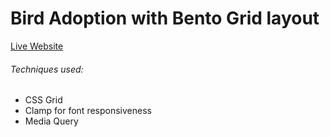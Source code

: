 <h1>Bird Adoption with Bento Grid layout</h1>

<a target="_blank" href="https://eabishen.github.io/bird_adopt/">Live Website</a>

<h6>Techniques used:</h6>
<ul>
  <li>CSS Grid</li>
  <li>Clamp for font responsiveness</li>
  <li>Media Query</li>
</ul>
